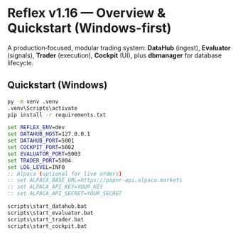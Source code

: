 # Reflex v1.16 — Overview & Quickstart (Windows-first)

A production‑focused, modular trading system: **DataHub** (ingest), **Evaluator** (signals), **Trader** (execution), **Cockpit** (UI), plus **dbmanager** for database lifecycle.

## Quickstart (Windows)
```bat
py -m venv .venv
.venv\Scripts\activate
pip install -r requirements.txt

set REFLEX_ENV=dev
set DATAHUB_HOST=127.0.0.1
set DATAHUB_PORT=5001
set COCKPIT_PORT=5002
set EVALUATOR_PORT=5003
set TRADER_PORT=5004
set LOG_LEVEL=INFO
:: Alpaca (optional for live orders)
:: set ALPACA_BASE_URL=https://paper-api.alpaca.markets
:: set ALPACA_API_KEY=YOUR_KEY
:: set ALPACA_API_SECRET=YOUR_SECRET

scripts\start_datahub.bat
scripts\start_evaluator.bat
scripts\start_trader.bat
scripts\start_cockpit.bat
